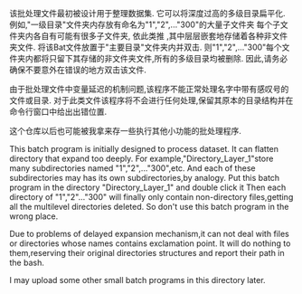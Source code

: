该批处理文件最初被设计用于整理数据集.
它可以将深度过高的多级目录扁平化.
例如,"一级目录"文件夹内存放有命名为"1","2",..."300"的大量子文件夹
每个子文件夹内各自有可能有很多子文件夹, 依此类推 ,其中层层嵌套地存储着各种非文件夹文件.
将该Bat文件放置于"主要目录"文件夹内并双击.
则"1","2",..."300"每个文件夹内都将只留下其存储的非文件夹文件,所有的多级目录均被删除.
因此,请务必确保不要意外在错误的地方双击该文件.

由于批处理文件中变量延迟的机制问题,该程序不能正常处理名字中带有感叹号的文件或目录.
对于此类文件该程序将不会进行任何处理,保留其原本的目录结构并在命令行窗口中给出出错位置.

这个仓库以后也可能被我拿来存一些执行其他小功能的批处理程序.

This batch program is initially designed to process dataset.
It can flatten directory that expand too deeply.
For example,"Directory_Layer_1"store many subdirectories named "1","2",..."300",etc.
And each of these subdirectories may has its own subdirectories,by analogy.
Put this batch program in the directory "Directory_Layer_1" and double click it
Then each directory of "1","2"..."300" will finally only contain non-directory files,getting all the multilevel directories deleted.
So don't use this batch program in the wrong place.

Due to problems of delayed expansion mechanism,it can not deal with files or directories whose names contains exclamation point.
It will do nothing to them,reserving their original directories structures and report their path in the bash.

I may upload some other small batch programs in this directory later.
